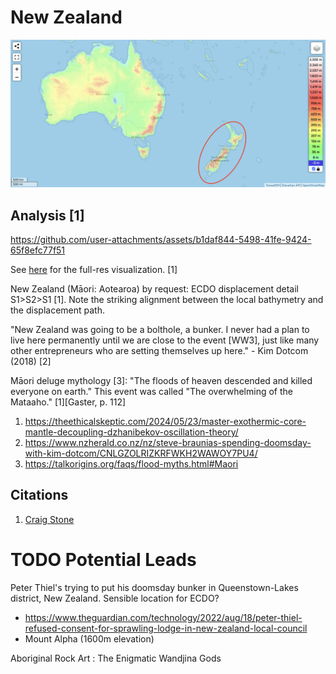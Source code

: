 # New Zealand

![aus](img/new-zealand.png "aus")

## Analysis [1]

https://github.com/user-attachments/assets/b1daf844-5498-41fe-9424-65f8efc77f51

See [here](https://github.com/sovrynn/ecdo/tree/master/6-LITERATURE-MEDIA/nobulart/ecdo-visualizations) for the full-res visualization. [1]

New Zealand (Māori: Aotearoa) by request: ECDO displacement detail S1>S2>S1 [1]. Note the striking alignment between the local bathymetry and the displacement path.

"New Zealand was going to be a bolthole, a bunker. I never had a plan to live here permanently until we are close to the event [WW3], just like many other entrepreneurs who are setting themselves up here." - Kim Dotcom (2018) [2]

Māori deluge mythology [3]:
"The floods of heaven descended and killed everyone on earth." This event was called "The overwhelming of the Mataaho." [1][Gaster, p. 112]

1. https://theethicalskeptic.com/2024/05/23/master-exothermic-core-mantle-decoupling-dzhanibekov-oscillation-theory/
2. https://www.nzherald.co.nz/nz/steve-braunias-spending-doomsday-with-kim-dotcom/CNLGZOLRIZKRFWKH2WAWOY7PU4/
3. https://talkorigins.org/faqs/flood-myths.html#Maori

## Citations

1. [Craig Stone](https://nobulart.com)

# TODO Potential Leads

Peter Thiel's trying to put his doomsday bunker in Queenstown-Lakes district, New Zealand. Sensible location for ECDO?
- https://www.theguardian.com/technology/2022/aug/18/peter-thiel-refused-consent-for-sprawling-lodge-in-new-zealand-local-council
- Mount Alpha (1600m elevation)

Aboriginal Rock Art : The Enigmatic Wandjina Gods